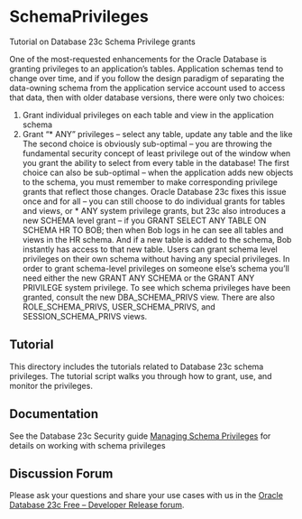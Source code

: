 # SchemaPrivileges
Tutorial on Database 23c Schema Privilege grants

One of the most-requested enhancements for the Oracle Database is granting privileges to an application’s tables. Application schemas tend to change over time, and if you follow the design paradigm of separating the data-owning schema from the application service account used to access that data, then with older database versions, there were only two choices:
1.	Grant individual privileges on each table and view in the application schema
2.	Grant “* ANY” privileges – select any table, update any table and the like
The second choice is obviously sub-optimal – you are throwing the fundamental security concept of least privilege out of the window when you grant the ability to select from every table in the database!
The first choice can also be sub-optimal – when the application adds new objects to the schema, you must remember to make corresponding privilege grants that reflect those changes. 
Oracle Database 23c fixes this issue once and for all – you can still choose to do individual grants for tables and views, or * ANY system privilege grants, but 23c also introduces a new SCHEMA level grant – if you GRANT SELECT ANY TABLE ON SCHEMA HR TO BOB; then when Bob logs in he can see all tables and views in the HR schema. And if a new table is added to the schema, Bob instantly has access to that new table.
Users can grant schema level privileges on their own schema without having any special privileges. In order to grant schema-level privileges on someone else’s schema you’ll need either the new GRANT ANY SCHEMA or the GRANT ANY PRIVILEGE system privilege.
To see which schema privileges have been granted, consult the new DBA_SCHEMA_PRIVS view. There are also ROLE_SCHEMA_PRIVS, USER_SCHEMA_PRIVS, and SESSION_SCHEMA_PRIVS views.

## Tutorial
This directory includes the tutorials related to Database 23c schema privileges. The tutorial script walks you through how to grant, use, and monitor the privileges.

## Documentation

See the Database 23c Security guide [Managing Schema Privileges](https://docs.oracle.com/en/database/oracle/oracle-database/23/dbseg/configuring-privilege-and-role-authorization.html#GUID-483D04AF-BC5B-4B3D-9D9A-1D2C3CE8F12F) for details on working with schema privileges

## Discussion Forum

Please ask your questions and share your use cases with us in the [Oracle Database 23c Free – Developer Release forum](https://forums.oracle.com/ords/apexds/domain/dev-community/category/oracle-database-free).
